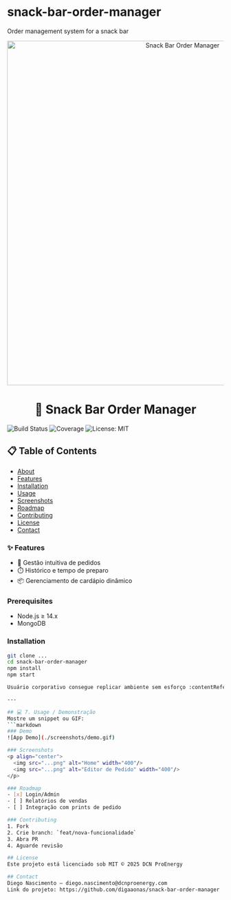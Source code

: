 # snack-bar-order-manager

Order management system for a snack bar

<p align="center">
  <img src="URL_DO_BANNER" alt="Snack Bar Order Manager" width="800"/>
</p>
<h1 align="center">🍔 Snack Bar Order Manager</h1>

![Build Status](...badge...)
![Coverage](...badge...)
![License: MIT](...badge...)

## 📋 Table of Contents

- [About](#about)
- [Features](#features)
- [Installation](#installation)
- [Usage](#usage)
- [Screenshots](#screenshots)
- [Roadmap](#roadmap)
- [Contributing](#contributing)
- [License](#license)
- [Contact](#contact)

### ✨ Features

- 🎯 Gestão intuitiva de pedidos
- ⏱️ Histórico e tempo de preparo
- 📦 Gerenciamento de cardápio dinâmico

### Prerequisites

- Node.js ≥ 14.x
- MongoDB

### Installation

````bash
git clone ...
cd snack-bar-order-manager
npm install
npm start

Usuário corporativo consegue replicar ambiente sem esforço :contentReference[oaicite:12]{index=12}.

---

## 💻 7. Usage / Demonstração
Mostre um snippet ou GIF:
```markdown
### Demo
![App Demo](./screenshots/demo.gif)

### Screenshots
<p align="center">
  <img src="...png" alt="Home" width="400"/>
  <img src="...png" alt="Editor de Pedido" width="400"/>
</p>

### Roadmap
- [x] Login/Admin
- [ ] Relatórios de vendas
- [ ] Integração com prints de pedido

### Contributing
1. Fork
2. Crie branch: `feat/nova-funcionalidade`
3. Abra PR
4. Aguarde revisão

## License
Este projeto está licenciado sob MIT © 2025 DCN ProEnergy

## Contact
Diego Nascimento – diego.nascimento@dcnproenergy.com
Link do projeto: https://github.com/digaaonas/snack-bar-order-manager
````
